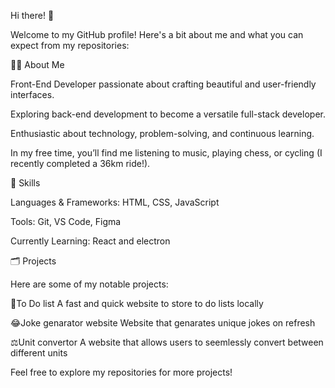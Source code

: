 Hi there! 👋

Welcome to my GitHub profile! Here's a bit about me and what you can expect from my repositories:

👨‍💻 About Me

Front-End Developer passionate about crafting beautiful and user-friendly interfaces.

Exploring back-end development to become a versatile full-stack developer.

Enthusiastic about technology, problem-solving, and continuous learning.

In my free time, you’ll find me listening to music, playing chess, or cycling (I recently completed a 36km ride!).

🔧 Skills

Languages & Frameworks: HTML, CSS, JavaScript 

Tools: Git, VS Code, Figma

Currently Learning: React and electron

🗂 Projects

Here are some of my notable projects:

🔨To Do list 
A fast and quick website to store to do lists locally

😂Joke genarator website
Website that genarates unique jokes on refresh

⚖️Unit convertor
A website that allows users to seemlessly convert between different units

Feel free to explore my repositories for more projects!
